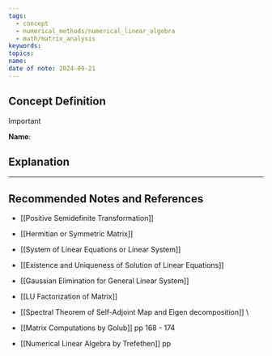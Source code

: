 ```yaml
---
tags:
  - concept
  - numerical_methods/numerical_linear_algebra
  - math/matrix_analysis
keywords: 
topics: 
name: 
date of note: 2024-09-21
---
```


## Concept Definition

>[!important]
>**Name**: 



## Explanation





-----------
##  Recommended Notes and References


- [[Positive Semidefinite Transformation]]
- [[Hermitian or Symmetric Matrix]]


- [[System of Linear Equations or Linear System]]
- [[Existence and Uniqueness of Solution of Linear Equations]]
- [[Gaussian Elimination for General Linear System]]
- [[LU Factorization of Matrix]]


- [[Spectral Theorem of Self-Adjoint Map and Eigen decomposition]]
\

- [[Matrix Computations by Golub]] pp 168 - 174
- [[Numerical Linear Algebra by Trefethen]] pp 